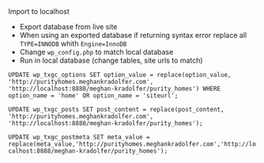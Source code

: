 Import to localhost
- Export database from live site
- When using an exported database if returning syntax error replace all `TYPE=INNODB` whith `Engine=InnoDB`
- Change `wp_config.php` to match local database
- Run in local database (change tables, site urls to match)

`UPDATE wp_txgc_options SET option_value = replace(option_value, 'http://purityhomes.meghankradolfer.com', 'http://localhost:8888/meghan-kradolfer/purity_homes') WHERE option_name = 'home' OR option_name = 'siteurl';` 

`UPDATE wp_txgc_posts SET post_content = replace(post_content, 'http://purityhomes.meghankradolfer.com', 'http://localhost:8888/meghan-kradolfer/purity_homes');`

`UPDATE wp_txgc_postmeta SET meta_value = replace(meta_value,'http://purityhomes.meghankradolfer.com','http://localhost:8888/meghan-kradolfer/purity_homes');`

